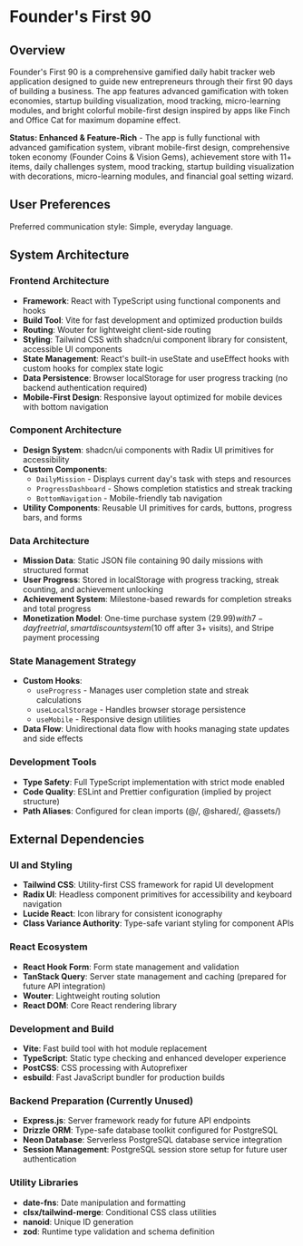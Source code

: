 # Founder's First 90

## Overview

Founder's First 90 is a comprehensive gamified daily habit tracker web application designed to guide new entrepreneurs through their first 90 days of building a business. The app features advanced gamification with token economies, startup building visualization, mood tracking, micro-learning modules, and bright colorful mobile-first design inspired by apps like Finch and Office Cat for maximum dopamine effect.

**Status: Enhanced & Feature-Rich** - The app is fully functional with advanced gamification system, vibrant mobile-first design, comprehensive token economy (Founder Coins & Vision Gems), achievement store with 11+ items, daily challenges system, mood tracking, startup building visualization with decorations, micro-learning modules, and financial goal setting wizard.

## User Preferences

Preferred communication style: Simple, everyday language.

## System Architecture

### Frontend Architecture
- **Framework**: React with TypeScript using functional components and hooks
- **Build Tool**: Vite for fast development and optimized production builds
- **Routing**: Wouter for lightweight client-side routing
- **Styling**: Tailwind CSS with shadcn/ui component library for consistent, accessible UI components
- **State Management**: React's built-in useState and useEffect hooks with custom hooks for complex state logic
- **Data Persistence**: Browser localStorage for user progress tracking (no backend authentication required)
- **Mobile-First Design**: Responsive layout optimized for mobile devices with bottom navigation

### Component Architecture
- **Design System**: shadcn/ui components with Radix UI primitives for accessibility
- **Custom Components**: 
  - `DailyMission` - Displays current day's task with steps and resources
  - `ProgressDashboard` - Shows completion statistics and streak tracking
  - `BottomNavigation` - Mobile-friendly tab navigation
- **Utility Components**: Reusable UI primitives for cards, buttons, progress bars, and forms

### Data Architecture
- **Mission Data**: Static JSON file containing 90 daily missions with structured format
- **User Progress**: Stored in localStorage with progress tracking, streak counting, and achievement unlocking
- **Achievement System**: Milestone-based rewards for completion streaks and total progress
- **Monetization Model**: One-time purchase system ($29.99) with 7-day free trial, smart discount system ($10 off after 3+ visits), and Stripe payment processing

### State Management Strategy
- **Custom Hooks**: 
  - `useProgress` - Manages user completion state and streak calculations
  - `useLocalStorage` - Handles browser storage persistence
  - `useMobile` - Responsive design utilities
- **Data Flow**: Unidirectional data flow with hooks managing state updates and side effects

### Development Tools
- **Type Safety**: Full TypeScript implementation with strict mode enabled
- **Code Quality**: ESLint and Prettier configuration (implied by project structure)
- **Path Aliases**: Configured for clean imports (@/, @shared/, @assets/)

## External Dependencies

### UI and Styling
- **Tailwind CSS**: Utility-first CSS framework for rapid UI development
- **Radix UI**: Headless component primitives for accessibility and keyboard navigation
- **Lucide React**: Icon library for consistent iconography
- **Class Variance Authority**: Type-safe variant styling for component APIs

### React Ecosystem
- **React Hook Form**: Form state management and validation
- **TanStack Query**: Server state management and caching (prepared for future API integration)
- **Wouter**: Lightweight routing solution
- **React DOM**: Core React rendering library

### Development and Build
- **Vite**: Fast build tool with hot module replacement
- **TypeScript**: Static type checking and enhanced developer experience
- **PostCSS**: CSS processing with Autoprefixer
- **esbuild**: Fast JavaScript bundler for production builds

### Backend Preparation (Currently Unused)
- **Express.js**: Server framework ready for future API endpoints
- **Drizzle ORM**: Type-safe database toolkit configured for PostgreSQL
- **Neon Database**: Serverless PostgreSQL database service integration
- **Session Management**: PostgreSQL session store setup for future user authentication

### Utility Libraries
- **date-fns**: Date manipulation and formatting
- **clsx/tailwind-merge**: Conditional CSS class utilities
- **nanoid**: Unique ID generation
- **zod**: Runtime type validation and schema definition